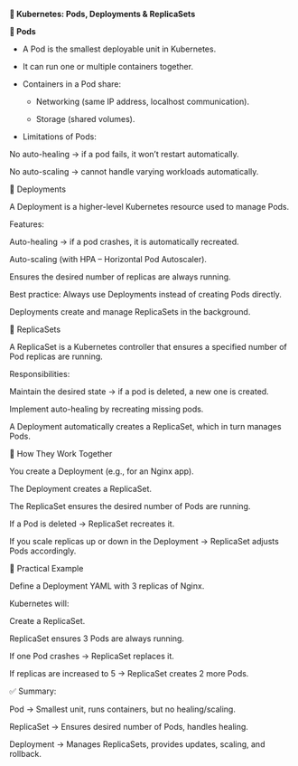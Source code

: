 **📌 Kubernetes: Pods, Deployments & ReplicaSets**

**🔹 Pods**

- A Pod is the smallest deployable unit in Kubernetes.

- It can run one or multiple containers together.

- Containers in a Pod share:

    - Networking (same IP address, localhost communication).

    - Storage (shared volumes).

- Limitations of Pods:

No auto-healing → if a pod fails, it won’t restart automatically.

No auto-scaling → cannot handle varying workloads automatically.

🔹 Deployments

A Deployment is a higher-level Kubernetes resource used to manage Pods.

Features:

Auto-healing → if a pod crashes, it is automatically recreated.

Auto-scaling (with HPA – Horizontal Pod Autoscaler).

Ensures the desired number of replicas are always running.

Best practice: Always use Deployments instead of creating Pods directly.

Deployments create and manage ReplicaSets in the background.

🔹 ReplicaSets

A ReplicaSet is a Kubernetes controller that ensures a specified number of Pod replicas are running.

Responsibilities:

Maintain the desired state → if a pod is deleted, a new one is created.

Implement auto-healing by recreating missing pods.

A Deployment automatically creates a ReplicaSet, which in turn manages Pods.

🔹 How They Work Together

You create a Deployment (e.g., for an Nginx app).

The Deployment creates a ReplicaSet.

The ReplicaSet ensures the desired number of Pods are running.

If a Pod is deleted → ReplicaSet recreates it.

If you scale replicas up or down in the Deployment → ReplicaSet adjusts Pods accordingly.

🔹 Practical Example

Define a Deployment YAML with 3 replicas of Nginx.

Kubernetes will:

Create a ReplicaSet.

ReplicaSet ensures 3 Pods are always running.

If one Pod crashes → ReplicaSet replaces it.

If replicas are increased to 5 → ReplicaSet creates 2 more Pods.

✅ Summary:

Pod → Smallest unit, runs containers, but no healing/scaling.

ReplicaSet → Ensures desired number of Pods, handles healing.

Deployment → Manages ReplicaSets, provides updates, scaling, and rollback.
